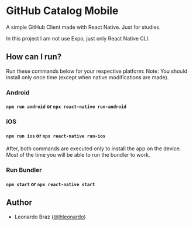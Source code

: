# GitHub Catalog Mobile

A simple GitHub Client made with React Native. Just for studies.

In this project I am not use Expo, just only React Native CLI.

## How can I run?

Run these commands below for your respective platform:
Note: You should install only once time (except when native modifications are made).

### Android
#### `npm run android` or `npx react-native run-android`

### iOS
#### `npm run ios` or `npx react-native run-ios`

After, both commands are executed only to install the app on the device. Most of the time you will be able to run the bundler to work.

### Run Bundler

#### `npm start` or `npx react-native start`

## Author

- Leonardo Braz ([@lhleonardo](http://github.com/lhleonardo))
